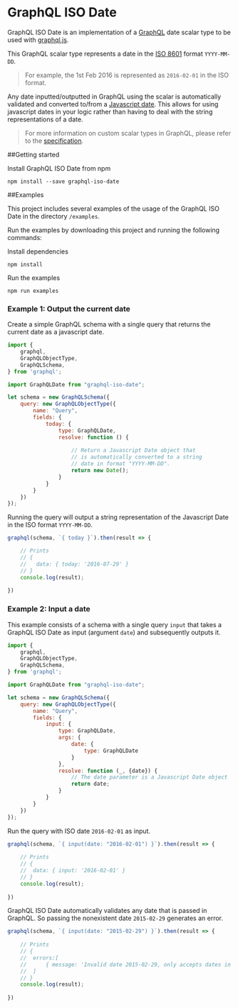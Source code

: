 # GraphQL ISO Date

GraphQL ISO Date is an implementation of a [GraphQL](https://facebook.github.io/graphql/) date scalar type to be used with [graphql.js](https://github.com/graphql/graphql-js). 

This GraphQL scalar type represents a date in the [ISO 8601](https://en.wikipedia.org/wiki/ISO_8601) format `YYYY-MM-DD`.

>For example, the 1st Feb 2016 is represented as `2016-02-01` in the ISO format. 

Any date inputted/outputted in GraphQL using the scalar is automatically validated and converted to/from a [Javascript date](https://developer.mozilla.org/en-US/docs/Web/JavaScript/Reference/Global_Objects/Date). This allows for using javascript dates in your logic rather than having to deal with the string representations of a date.

> For more information on custom scalar types in GraphQL, please refer to the [specification](https://facebook.github.io/graphql/#sec-Scalars).

##Getting started

Install GraphQL ISO Date from npm

```
npm install --save graphql-iso-date
```

##Examples

This project includes several examples of the usage of the GraphQL ISO Date in the directory `/examples`.

Run the examples by downloading this project and running the following commands:

Install dependencies

```
npm install
```

Run the examples

```
npm run examples
```


### Example 1: Output the current date

Create a simple GraphQL schema with a single query that returns the current date as a javascript date.

```js
import {
    graphql,
    GraphQLObjectType,
    GraphQLSchema,
} from 'graphql';

import GraphQLDate from "graphql-iso-date";

let schema = new GraphQLSchema({
    query: new GraphQLObjectType({
        name: "Query",
        fields: {
            today: {
                type: GraphQLDate,
                resolve: function () {
                
                    // Return a Javascript Date object that
                    // is automatically converted to a string
                    // date in format "YYYY-MM-DD".
                    return new Date();
                }
            }
        }
    })
});
```

Running the query will output a string representation of the Javascript Date in the ISO format `YYYY-MM-DD`.

```js
graphql(schema, `{ today }`).then(result => {

    // Prints
    // { 
    //	 data: { today: '2016-07-29' } 
    // }
    console.log(result);
    
})
```


### Example 2: Input a date

This example consists of a schema with a single query `input` that takes a GraphQL ISO Date as input (argument `date`) and subsequently outputs it.

```js
import {
    graphql,
    GraphQLObjectType,
    GraphQLSchema,
} from 'graphql';

import GraphQLDate from "graphql-iso-date";

let schema = new GraphQLSchema({
    query: new GraphQLObjectType({
        name: "Query",
        fields: {
            input: {
                type: GraphQLDate,
                args: {
                    date: {
                        type: GraphQLDate
                    }
                },
                resolve: function (_, {date}) {
                    // The date parameter is a Javascript Date object
                    return date;
                }
            }
        }
    })
});
```

Run the query with ISO date `2016-02-01` as input.

```js
graphql(schema, `{ input(date: "2016-02-01") }`).then(result => {
    
    // Prints
    // { 
    //	data: { input: '2016-02-01' } 
    // }
    console.log(result);
        
})
```

GraphQL ISO Date automatically validates any date that is passed in GraphQL. So passing the nonexistent date `2015-02-29` generates an error.

```js
graphql(schema, `{ input(date: "2015-02-29") }`).then(result => {
    
    // Prints
    // { 
    // 	errors:[ 
    // 		{ message: 'Invalid date 2015-02-29, only accepts dates in format 'YYYY-MM-DD'' } 
    //	] 
    // }
    console.log(result);
        
})
```
